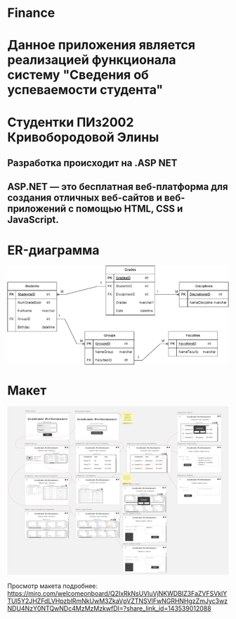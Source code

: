 # Finance

# Данное приложения является реализацией функционала систему "Сведения об успеваемости студента"
# Студентки ПИз2002 Кривобородовой Элины 

## Разработка происходит на .ASP NET

## ASP.NET — это бесплатная веб-платформа для создания отличных веб-сайтов и веб-приложений с помощью HTML, CSS и JavaScript.

# ER-диаграмма
![ds](/docs/ER-диаграмма.png)

# Макет
![ds](/docs/AcademicPerformance.PNG)

Просмотр макета подробнее:
https://miro.com/welcomeonboard/Q2IxRkNsUVluVjNKWDBIZ3FaZVFSVklYTUl5Y2JHZFdLVHpzblRmNkUwM3ZkaVpVZTNSVlFwNGRHNHgzZmJyc3wzNDU4NzY0NTQwNDc4MzMzMzkwfDI=?share_link_id=143539012088